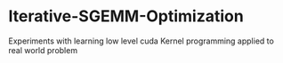 # Iterative-SGEMM-Optimization
Experiments with learning low level cuda Kernel programming applied to real world problem
